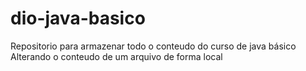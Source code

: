# dio-java-basico
Repositorio para armazenar todo o conteudo do curso de java básico
Alterando o conteudo de um arquivo de forma local